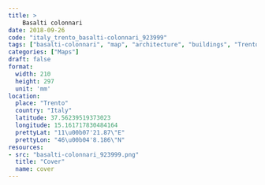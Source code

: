 ```yaml
---
title: > 
    Basalti colonnari
date: 2018-09-26
code: "italy_trento_basalti-colonnari_923999"
tags: ["basalti-colonnari", "map", "architecture", "buildings", "Trento", "Italy"]
categories: ["Maps"]
draft: false
format:
  width: 210
  height: 297
  unit: 'mm'
location:
  place: "Trento"
  country: "Italy"
  latitude: 37.56239519373023
  longitude: 15.161717830484164
  prettyLat: "11\u00b07'21.87\"E"
  prettyLon: "46\u00b04'8.186\"N"
resources:
- src: "basalti-colonnari_923999.png"
  title: "Cover"
  name: cover
---
```

